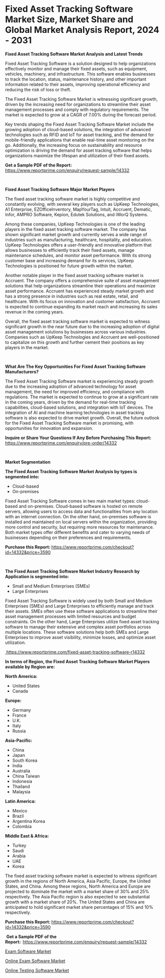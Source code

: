 <p><h1>Fixed Asset Tracking Software Market Size, Market Share and Global Market Analysis Report, 2024 - 2031</h1></p><p><strong>Fixed Asset Tracking Software Market Analysis and Latest Trends</strong></p>
<p><p>Fixed Asset Tracking Software is a solution designed to help organizations effectively monitor and manage their fixed assets, such as equipment, vehicles, machinery, and infrastructure. This software enables businesses to track the location, status, maintenance history, and other important information related to their assets, improving operational efficiency and reducing the risk of loss or theft.</p><p>The Fixed Asset Tracking Software Market is witnessing significant growth, driven by the increasing need for organizations to streamline their asset management processes and comply with regulatory requirements. The market is expected to grow at a CAGR of 7.00% during the forecast period.</p><p>Key trends shaping the Fixed Asset Tracking Software Market include the growing adoption of cloud-based solutions, the integration of advanced technologies such as RFID and IoT for asset tracking, and the demand for mobile-friendly applications that enable real-time asset monitoring on the go. Additionally, the increasing focus on sustainability and resource optimization is driving the demand for asset tracking software that helps organizations maximize the lifespan and utilization of their fixed assets.</p></p>
<p><strong>Get a Sample PDF of the Report:&nbsp;</strong> <a href="https://www.reportprime.com/enquiry/request-sample/14332">https://www.reportprime.com/enquiry/request-sample/14332</a></p>
<p>&nbsp;</p>
<p><strong>Fixed Asset Tracking Software Major Market Players</strong></p>
<p><p>The fixed asset tracking software market is highly competitive and constantly evolving, with several key players such as UpKeep Technologies, A1 Enterprise, EZOfficeInventory, MapYourTag, Intuit, Accruent, Dematic, Infor, AMPRO Software, Kepion, Edutek Solutions, and iWorQ Systems.</p><p>Among these companies, UpKeep Technologies is one of the leading players in the fixed asset tracking software market. The company has shown significant market growth and currently serves a wide range of industries such as manufacturing, healthcare, hospitality, and education. UpKeep Technologies offers a user-friendly and innovative platform that allows businesses to efficiently track their fixed assets, manage maintenance schedules, and monitor asset performance. With its strong customer base and increasing demand for its services, UpKeep Technologies is positioned for future growth within the market.</p><p>Another notable player in the fixed asset tracking software market is Accruent. The company offers a comprehensive suite of asset management solutions that help organizations streamline their operations and maximize asset performance. Accruent has experienced steady market growth and has a strong presence in industries such as real estate, retail, and healthcare. With its focus on innovation and customer satisfaction, Accruent is expected to continue expanding its market reach and increasing its sales revenue in the coming years.</p><p>Overall, the fixed asset tracking software market is expected to witness significant growth in the near future due to the increasing adoption of digital asset management solutions by businesses across various industries. Companies such as UpKeep Technologies and Accruent are well-positioned to capitalize on this growth and further cement their positions as key players in the market.</p></p>
<p>&nbsp;</p>
<p><strong>What Are The Key Opportunities For Fixed Asset Tracking Software Manufacturers?</strong></p>
<p><p>The Fixed Asset Tracking Software market is experiencing steady growth due to the increasing adoption of advanced technology for asset management, the need for improved efficiency, and compliance with regulations. The market is expected to continue to grow at a significant rate in the coming years, driven by the demand for real-time tracking capabilities, cloud-based solutions, and integration with IoT devices. The integration of AI and machine learning technologies in asset tracking software is also expected to drive market growth. Overall, the future outlook for the Fixed Asset Tracking Software market is promising, with opportunities for innovation and expansion.</p></p>
<p><strong>Inquire or Share Your Questions If Any Before Purchasing This Report:</strong> <a href="https://www.reportprime.com/enquiry/pre-order/14332">https://www.reportprime.com/enquiry/pre-order/14332</a></p>
<p>&nbsp;</p>
<p><strong>Market Segmentation</strong></p>
<p><strong>The Fixed Asset Tracking Software Market Analysis by types is segmented into:</strong></p>
<p><ul><li>Cloud-based</li><li>On-premises</li></ul></p>
<p><p>Fixed Asset Tracking Software comes in two main market types: cloud-based and on-premises. Cloud-based software is hosted on remote servers, allowing users to access data and functionalities from any location with an internet connection. On the other hand, on-premises software is installed and maintained on local servers within the organization, providing more control and security, but requiring more resources for maintenance. Both market types offer different benefits and cater to varying needs of businesses depending on their preferences and requirements.</p></p>
<p><strong>Purchase this Report:&nbsp;</strong><a href="https://www.reportprime.com/checkout?id=14332&price=3590">https://www.reportprime.com/checkout?id=14332&price=3590</a></p>
<p>&nbsp;</p>
<p><strong>The Fixed Asset Tracking Software Market Industry Research by Application is segmented into:</strong></p>
<p><ul><li>Small and Medium Enterprises (SMEs)</li><li>Large Enterprises</li></ul></p>
<p><p>Fixed Asset Tracking Software is widely used by both Small and Medium Enterprises (SMEs) and Large Enterprises to efficiently manage and track their assets. SMEs often use these software applications to streamline their asset management processes with limited resources and budget constraints. On the other hand, Large Enterprises utilize fixed asset tracking software to manage their extensive and complex asset portfolios across multiple locations. These software solutions help both SMEs and Large Enterprises to improve asset visibility, minimize losses, and optimize asset utilization.</p></p>
<p><a href="https://www.reportprime.com/fixed-asset-tracking-software-r14332">&nbsp;https://www.reportprime.com/fixed-asset-tracking-software-r14332</a></p>
<p><strong>In terms of Region, the Fixed Asset Tracking Software Market Players available by Region are:</strong></p>
<p>
    <p> <strong> North America: </strong>
        <ul>
            <li>United States</li>
            <li>Canada</li>
        </ul>
        </p> 
    <p> <strong> Europe: </strong>
        <ul>
            <li>Germany</li>
            <li>France</li>
            <li>U.K.</li>
            <li>Italy</li>
            <li>Russia</li>
        </ul>
        </p> 
    <p> <strong> Asia-Pacific: </strong>
        <ul>
            <li>China</li>
            <li>Japan</li>
            <li>South Korea</li>
            <li>India</li>
            <li>Australia</li>
            <li>China Taiwan</li>
            <li>Indonesia</li>
            <li>Thailand</li>
            <li>Malaysia</li>
        </ul>
        </p> 
    <p> <strong> Latin America: </strong>
        <ul>
            <li>Mexico</li>
            <li>Brazil</li>
            <li>Argentina Korea</li>
            <li>Colombia</li>
        </ul>
        </p> 
    <p> <strong> Middle East & Africa: </strong>
        <ul>
            <li>Turkey</li>
            <li>Saudi</li>
            <li>Arabia</li>
            <li>UAE</li>
            <li>Korea</li>
        </ul>
    </p>
    </p>
<p><p>The fixed asset tracking software market is expected to witness significant growth in the regions of North America, Asia Pacific, Europe, the United States, and China. Among these regions, North America and Europe are projected to dominate the market with a market share of 30% and 25% respectively. The Asia Pacific region is also expected to see substantial growth with a market share of 20%. The United States and China are anticipated to hold significant market share percentages of 15% and 10% respectively.</p></p>
<p><strong>Purchase this Report: </strong><a href="https://www.reportprime.com/checkout?id=14332&price=3590">https://www.reportprime.com/checkout?id=14332&price=3590</a></p>
<p>&nbsp;<strong>Get a Sample PDF of the Report:&nbsp;&nbsp;</strong><a href="https://www.reportprime.com/enquiry/request-sample/14332">https://www.reportprime.com/enquiry/request-sample/14332</a></p>
<p><strong></strong></p>
<p><p><a href="https://github.com/nicoletavirag/Market-Research-Report-List-4/blob/main/exam-software-market.md">Exam Software Market</a></p><p><a href="https://github.com/janetchuadff364/Market-Research-Report-List-1/blob/main/online-exam-software-market.md">Online Exam Software Market</a></p><p><a href="https://github.com/btwcqfvq34/Market-Research-Report-List-1/blob/main/online-testing-software-market.md">Online Testing Software Market</a></p></p>
